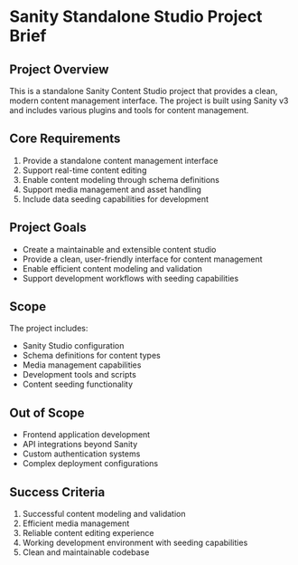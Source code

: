 # Sanity Standalone Studio Project Brief

## Project Overview
This is a standalone Sanity Content Studio project that provides a clean, modern content management interface. The project is built using Sanity v3 and includes various plugins and tools for content management.

## Core Requirements
1. Provide a standalone content management interface
2. Support real-time content editing
3. Enable content modeling through schema definitions
4. Support media management and asset handling
5. Include data seeding capabilities for development

## Project Goals
- Create a maintainable and extensible content studio
- Provide a clean, user-friendly interface for content management
- Enable efficient content modeling and validation
- Support development workflows with seeding capabilities

## Scope
The project includes:
- Sanity Studio configuration
- Schema definitions for content types
- Media management capabilities
- Development tools and scripts
- Content seeding functionality

## Out of Scope
- Frontend application development
- API integrations beyond Sanity
- Custom authentication systems
- Complex deployment configurations

## Success Criteria
1. Successful content modeling and validation
2. Efficient media management
3. Reliable content editing experience
4. Working development environment with seeding capabilities
5. Clean and maintainable codebase 

